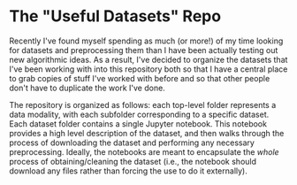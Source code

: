 # The "Useful Datasets" Repo

Recently I've found myself spending as much (or more!) of my
time looking for datasets and preprocessing them than I have
been actually testing out new algorithmic ideas. As a result,
I've decided to organize the datasets that I've been working with
into this repository both so that I have a central place to grab
copies of stuff I've worked with before and so that other people
don't have to duplicate the work I've done.

The repository is organized as follows: each top-level folder
represents a data modality, with each subfolder corresponding to
a specific dataset. Each dataset folder contains a single Jupyter
notebook. This notebook provides a high level description of the
dataset, and then walks through the process of downloading the
dataset and performing any necessary preprocessing. Ideally, the
notebooks are meant to encapsulate the _whole_ process of
obtaining/cleaning the dataset (i.e., the notebook should download
any files rather than forcing the use to do it externally).
